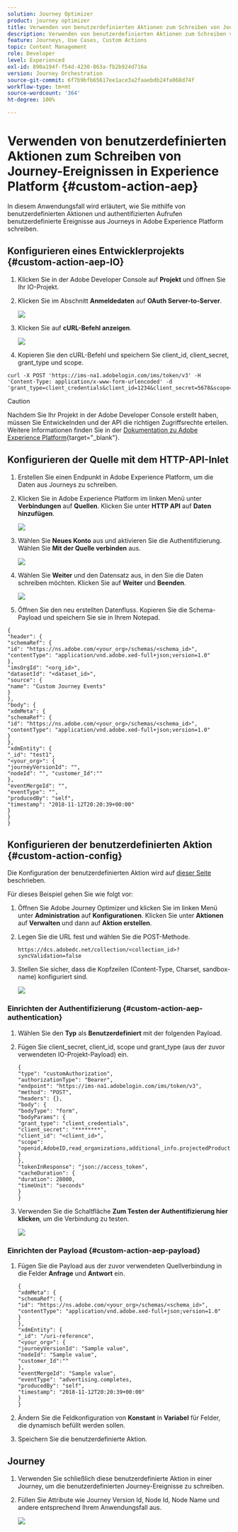 ```yaml
---
solution: Journey Optimizer
product: journey optimizer
title: Verwenden von benutzerdefinierten Aktionen zum Schreiben von Journey-Ereignissen in AEP
description: Verwenden von benutzerdefinierten Aktionen zum Schreiben von Journey-Ereignissen in AEP
feature: Journeys, Use Cases, Custom Actions
topic: Content Management
role: Developer
level: Experienced
exl-id: 890a194f-f54d-4230-863a-fb2b924d716a
version: Journey Orchestration
source-git-commit: 6f7b9bfb65617ee1ace3a2faaebdb24fa068d74f
workflow-type: tm+mt
source-wordcount: '364'
ht-degree: 100%

---
```


# Verwenden von benutzerdefinierten Aktionen zum Schreiben von Journey-Ereignissen in Experience Platform {#custom-action-aep}

In diesem Anwendungsfall wird erläutert, wie Sie mithilfe von benutzerdefinierten Aktionen und authentifizierten Aufrufen benutzerdefinierte Ereignisse aus Journeys in Adobe Experience Platform schreiben.

## Konfigurieren eines Entwicklerprojekts {#custom-action-aep-IO}

1. Klicken Sie in der Adobe Developer Console auf **Projekt** und öffnen Sie Ihr IO-Projekt.

1. Klicken Sie im Abschnitt **Anmeldedaten** auf **OAuth Server-to-Server**.

   ![](assets/custom-action-aep-1.png)

1. Klicken Sie auf **cURL-Befehl anzeigen**.

   ![](assets/custom-action-aep-2.png)

1. Kopieren Sie den cURL-Befehl und speichern Sie client_id, client_secret, grant_type und scope.

```
curl -X POST 'https://ims-na1.adobelogin.com/ims/token/v3' -H 'Content-Type: application/x-www-form-urlencoded' -d 'grant_type=client_credentials&client_id=1234&client_secret=5678&scope=openid,AdobeID,read_organizations,additional_info.projectedProductContext,session'
```

>[!CAUTION]
>
>Nachdem Sie Ihr Projekt in der Adobe Developer Console erstellt haben, müssen Sie Entwickelnden und der API die richtigen Zugriffsrechte erteilen. Weitere Informationen finden Sie in der [Dokumentation zu Adobe Experience Platform](https://experienceleague.adobe.com/de/docs/experience-platform/landing/platform-apis/api-authentication#grant-developer-and-api-access-control){target="_blank"}.

## Konfigurieren der Quelle mit dem HTTP-API-Inlet

1. Erstellen Sie einen Endpunkt in Adobe Experience Platform, um die Daten aus Journeys zu schreiben.

1. Klicken Sie in Adobe Experience Platform im linken Menü unter **Verbindungen** auf **Quellen**. Klicken Sie unter **HTTP API** auf **Daten hinzufügen**.

   ![](assets/custom-action-aep-3.png)

1. Wählen Sie **Neues Konto** aus und aktivieren Sie die Authentifizierung. Wählen Sie **Mit der Quelle verbinden** aus.

   ![](assets/custom-action-aep-4.png)

1. Wählen Sie **Weiter** und den Datensatz aus, in den Sie die Daten schreiben möchten. Klicken Sie auf **Weiter** und **Beenden**.

   ![](assets/custom-action-aep-5.png)

1. Öffnen Sie den neu erstellten Datenfluss. Kopieren Sie die Schema-Payload und speichern Sie sie in Ihrem Notepad.

```
{
"header": {
"schemaRef": {
"id": "https://ns.adobe.com/<your_org>/schemas/<schema_id>",
"contentType": "application/vnd.adobe.xed-full+json;version=1.0"
},
"imsOrgId": "<org_id>",
"datasetId": "<dataset_id>",
"source": {
"name": "Custom Journey Events"
}
},
"body": {
"xdmMeta": {
"schemaRef": {
"id": "https://ns.adobe.com/<your_org>/schemas/<schema_id>",
"contentType": "application/vnd.adobe.xed-full+json;version=1.0"
}
},
"xdmEntity": {
"_id": "test1",
"<your_org>": {
"journeyVersionId": "",
"nodeId": "", "customer_Id":""
},
"eventMergeId": "",
"eventType": "",
"producedBy": "self",
"timestamp": "2018-11-12T20:20:39+00:00"
}
}
}
```

## Konfigurieren der benutzerdefinierten Aktion {#custom-action-config}

Die Konfiguration der benutzerdefinierten Aktion wird auf [dieser Seite](../action/about-custom-action-configuration.md) beschrieben.

Für dieses Beispiel gehen Sie wie folgt vor:

1. Öffnen Sie Adobe Journey Optimizer und klicken Sie im linken Menü unter **Administration** auf **Konfigurationen**. Klicken Sie unter **Aktionen** auf **Verwalten** und dann auf **Aktion erstellen**.

1. Legen Sie die URL fest und wählen Sie die POST-Methode.

   `https://dcs.adobedc.net/collection/<collection_id>?syncValidation=false`

1. Stellen Sie sicher, dass die Kopfzeilen (Content-Type, Charset, sandbox-name) konfiguriert sind.

   ![](assets/custom-action-aep-7bis.png)

### Einrichten der Authentifizierung {#custom-action-aep-authentication}

1. Wählen Sie den **Typ** als **Benutzerdefiniert** mit der folgenden Payload.

1. Fügen Sie client_secret, client_id, scope und grant_type (aus der zuvor verwendeten IO-Projekt-Payload) ein.

   ```
   {
   "type": "customAuthorization",
   "authorizationType": "Bearer",
   "endpoint": "https://ims-na1.adobelogin.com/ims/token/v3",
   "method": "POST",
   "headers": {},
   "body": {
   "bodyType": "form",
   "bodyParams": {
   "grant_type": "client_credentials",
   "client_secret": "********",
   "client_id": "<client_id>",
   "scope": "openid,AdobeID,read_organizations,additional_info.projectedProductContext,session"
   }
   },
   "tokenInResponse": "json://access_token",
   "cacheDuration": {
   "duration": 28000,
   "timeUnit": "seconds"
   }
   }
   ```

1. Verwenden Sie die Schaltfläche **Zum Testen der Authentifizierung hier klicken**, um die Verbindung zu testen.

   ![](assets/custom-action-aep-8.png)

### Einrichten der Payload {#custom-action-aep-payload}

1. Fügen Sie die Payload aus der zuvor verwendeten Quellverbindung in die Felder **Anfrage** und **Antwort** ein.

   ```
   {
   "xdmMeta": {
   "schemaRef": {
   "id": "https://ns.adobe.com/<your_org>/schemas/<schema_id>",
   "contentType": "application/vnd.adobe.xed-full+json;version=1.0"
   }
   },
   "xdmEntity": {
   "_id": "/uri-reference",
   "<your_org>": {
   "journeyVersionId": "Sample value",
   "nodeId": "Sample value",
   "customer_Id":""
   },
   "eventMergeId": "Sample value",
   "eventType": "advertising.completes,
   "producedBy": "self",
   "timestamp": "2018-11-12T20:20:39+00:00"
   }
   }
   ```

1. Ändern Sie die Feldkonfiguration von **Konstant** in **Variabel** für Felder, die dynamisch befüllt werden sollen.

1. Speichern Sie die benutzerdefinierte Aktion.

## Journey

1. Verwenden Sie schließlich diese benutzerdefinierte Aktion in einer Journey, um die benutzerdefinierten Journey-Ereignisse zu schreiben.

1. Füllen Sie Attribute wie Journey Version Id, Node Id, Node Name und andere entsprechend Ihrem Anwendungsfall aus.

   ![](assets/custom-action-aep-9.png)
